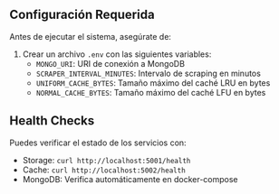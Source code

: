 ## Configuración Requerida

Antes de ejecutar el sistema, asegúrate de:

1. Crear un archivo `.env` con las siguientes variables:
   - `MONGO_URI`: URI de conexión a MongoDB
   - `SCRAPER_INTERVAL_MINUTES`: Intervalo de scraping en minutos
   - `UNIFORM_CACHE_BYTES`: Tamaño máximo del caché LRU en bytes
   - `NORMAL_CACHE_BYTES`: Tamaño máximo del caché LFU en bytes

## Health Checks

Puedes verificar el estado de los servicios con:

- Storage: `curl http://localhost:5001/health`
- Cache: `curl http://localhost:5002/health`
- MongoDB: Verifica automáticamente en docker-compose